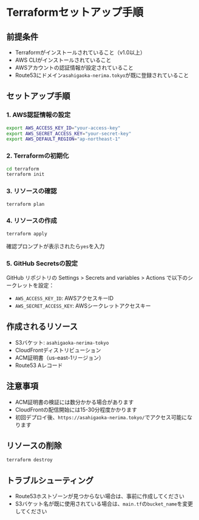 # Terraformセットアップ手順

## 前提条件
- Terraformがインストールされていること（v1.0以上）
- AWS CLIがインストールされていること
- AWSアカウントの認証情報が設定されていること
- Route53にドメイン`asahigaoka-nerima.tokyo`が既に登録されていること

## セットアップ手順

### 1. AWS認証情報の設定
```bash
export AWS_ACCESS_KEY_ID="your-access-key"
export AWS_SECRET_ACCESS_KEY="your-secret-key"
export AWS_DEFAULT_REGION="ap-northeast-1"
```

### 2. Terraformの初期化
```bash
cd terraform
terraform init
```

### 3. リソースの確認
```bash
terraform plan
```

### 4. リソースの作成
```bash
terraform apply
```
確認プロンプトが表示されたら`yes`を入力

### 5. GitHub Secretsの設定
GitHub リポジトリの Settings > Secrets and variables > Actions で以下のシークレットを設定：
- `AWS_ACCESS_KEY_ID`: AWSアクセスキーID
- `AWS_SECRET_ACCESS_KEY`: AWSシークレットアクセスキー

## 作成されるリソース
- S3バケット: `asahigaoka-nerima-tokyo`
- CloudFrontディストリビューション
- ACM証明書（us-east-1リージョン）
- Route53 Aレコード

## 注意事項
- ACM証明書の検証には数分かかる場合があります
- CloudFrontの配信開始には15-30分程度かかります
- 初回デプロイ後、`https://asahigaoka-nerima.tokyo/`でアクセス可能になります

## リソースの削除
```bash
terraform destroy
```

## トラブルシューティング
- Route53ホストゾーンが見つからない場合は、事前に作成してください
- S3バケット名が既に使用されている場合は、`main.tf`の`bucket_name`を変更してください